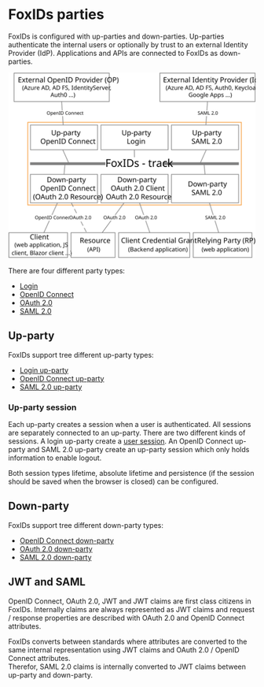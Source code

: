 ﻿# FoxIDs parties

FoxIDs is configured with up-parties and down-parties. Up-parties authenticate the internal users or optionally by trust to an external Identity Provider (IdP). Applications and APIs are connected to FoxIDs as down-parties.

![FoxIDs up-parties and down-parties](images/parties.svg)

There are four different party types:

- [Login](login.md)
- [OpenID Connect](oidc.md)
- [OAuth 2.0](oauth-2.0.md)
- [SAML 2.0](saml-2.0.md)

## Up-party

FoxIDs support tree different up-party types:

- [Login up-party](login.md)
- [OpenID Connect up-party](up-party-oidc.md)
- [SAML 2.0 up-party](up-party-saml-2.0.md)


### Up-party session
Each up-party creates a session when a user is authenticated. All sessions are separately connected to an up-party. There are two different kinds of sessions.
A login up-party create a [user session](login.md#configure-user-session). An OpenID Connect up-party and SAML 2.0 up-party create an up-party session which only holds information to enable logout. 

Both session types lifetime, absolute lifetime and persistence (if the session should be saved when the browser is closed) can be configured.


## Down-party

FoxIDs support tree different down-party types:

- [OpenID Connect down-party](down-party-oidc.md)
- [OAuth 2.0 down-party](down-party-oauth-2.0.md)
- [SAML 2.0 down-party](down-party-saml-2.0.md)

## JWT and SAML 
OpenID Connect, OAuth 2.0, JWT and JWT claims are first class citizens in FoxIDs. Internally claims are always represented as JWT claims and request / response properties are described with OAuth 2.0 and OpenID Connect attributes. 

FoxIDs converts between standards where attributes are converted to the same internal representation using JWT claims and OAuth 2.0 / OpenID Connect attributes.  
Therefor, SAML 2.0 claims is internally converted to JWT claims between up-party and down-party.
